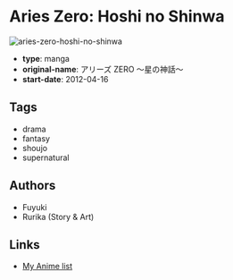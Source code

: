 # Aries Zero: Hoshi no Shinwa

![aries-zero-hoshi-no-shinwa](https://cdn.myanimelist.net/images/manga/2/88821.jpg)

-   **type**: manga
-   **original-name**: アリーズ ZERO ～星の神話～
-   **start-date**: 2012-04-16

## Tags

-   drama
-   fantasy
-   shoujo
-   supernatural

## Authors

-   Fuyuki
-   Rurika (Story & Art)

## Links

-   [My Anime list](https://myanimelist.net/manga/45323/Aries_Zero__Hoshi_no_Shinwa)

